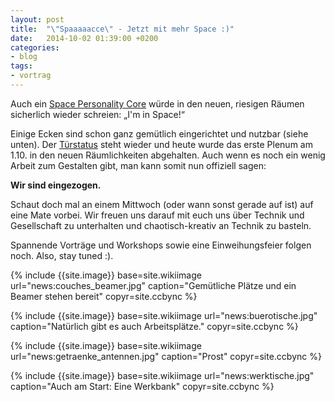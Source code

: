 ```yaml
---
layout: post
title:  "\"Spaaaaacce\" - Jetzt mit mehr Space :)"
date:   2014-10-02 01:39:00 +0200
categories:
- blog
tags:
- vortrag
---
```

Auch ein [Space Personality Core](https://knowyourmeme.com/memes/portal-2-space-personality-core) würde in den neuen, riesigen Räumen sicherlich wieder schreien: „I'm in Space!“

Einige Ecken sind schon ganz gemütlich eingerichtet und nutzbar (siehe unten). Der [Türstatus](http://nobreakspace.org/status/) steht wieder und heute wurde das erste Plenum am 1.10. in den neuen Räumlichkeiten abgehalten. Auch wenn es noch ein wenig Arbeit zum Gestalten gibt, man kann somit nun offiziell sagen:

**Wir sind eingezogen.**

Schaut doch mal an einem Mittwoch (oder wann sonst gerade auf ist) auf eine Mate vorbei. Wir freuen uns darauf mit euch uns über Technik und Gesellschaft zu unterhalten und chaotisch-kreativ an Technik zu basteln.

Spannende Vorträge und Workshops sowie eine Einweihungsfeier folgen noch. Also, stay tuned :).

{% include {{site.image}} base=site.wikiimage url="news:couches_beamer.jpg" caption="Gemütliche Plätze und ein Beamer stehen bereit" copyr=site.ccbync %}

{% include {{site.image}} base=site.wikiimage url="news:buerotische.jpg" caption="Natürlich gibt es auch Arbeitsplätze." copyr=site.ccbync %}

{% include {{site.image}} base=site.wikiimage url="news:getraenke_antennen.jpg" caption="Prost" copyr=site.ccbync %}

{% include {{site.image}} base=site.wikiimage url="news:werktische.jpg" caption="Auch am Start: Eine Werkbank" copyr=site.ccbync %}
